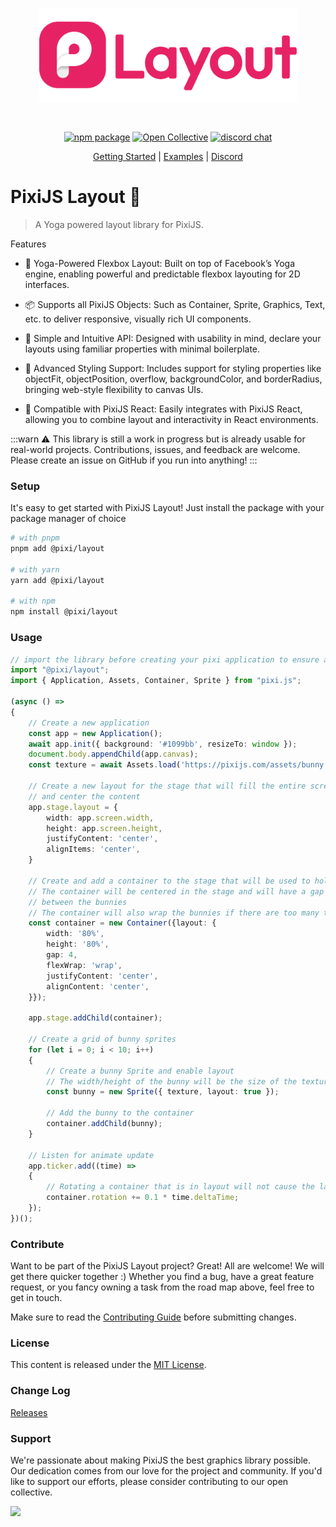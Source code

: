 <p align="center">
  <a href="https://pixijs.com" target="_blank" rel="noopener noreferrer">
    <img height="150" src="./.github/logo-dark.svg" alt="PixiJS logo">
  </a>
</p>
<br/>
<p align="center">
  <a href="https://npmjs.com/package/@pixi/layout"><img src="https://img.shields.io/npm/v/@pixi/layout.svg" alt="npm package"></a>
  <a href="https://opencollective.com/pixijs/tiers/badge.svg"><img src="https://opencollective.com/pixijs/tiers/badge.svg" alt="Open Collective"></a>
  <a href="https://discord.gg/QrnxmQUPGV"><img src="https://img.shields.io/badge/chat-discord-blue?style=flat&logo=discord" alt="discord chat"></a>
</p>
<p align="center">
 <a href="http://layout.pixijs.io/docs/guides/guide/quick-start/">Getting Started</a> | <a href="http://layout.pixijs.io/docs/examples/align-content/">Examples</a> | <a href="https://discord.gg/QrnxmQUPGV">Discord</a>
</p>

# PixiJS Layout 🧩
> A Yoga powered layout library for PixiJS.

Features
- 📐 Yoga-Powered Flexbox Layout:
  Built on top of Facebook’s Yoga engine, enabling powerful and predictable flexbox layouting for 2D interfaces.

- 📦 Supports all PixiJS Objects:
  Such as Container, Sprite, Graphics, Text, etc. to deliver responsive, visually rich UI components.

- 🧠 Simple and Intuitive API:
  Designed with usability in mind, declare your layouts using familiar properties with minimal boilerplate.

- 🎯 Advanced Styling Support:
  Includes support for styling properties like objectFit, objectPosition, overflow, backgroundColor, and borderRadius, bringing web-style flexibility to canvas UIs.

- 🤝 Compatible with PixiJS React:
  Easily integrates with PixiJS React, allowing you to combine layout and interactivity in React environments.

:::warn
⚠️ This library is still a work in progress but is already usable for real-world projects. Contributions, issues, and feedback are welcome. Please create an issue on GitHub if you run into anything!
:::

### Setup

It's easy to get started with PixiJS Layout! Just install the package with your package manager of choice

```bash
# with pnpm
pnpm add @pixi/layout

# with yarn
yarn add @pixi/layout

# with npm
npm install @pixi/layout
```

### Usage
```typescript
// import the library before creating your pixi application to ensure all mixins are applied
import "@pixi/layout";
import { Application, Assets, Container, Sprite } from "pixi.js";

(async () =>
{
    // Create a new application
    const app = new Application();
    await app.init({ background: '#1099bb', resizeTo: window });
    document.body.appendChild(app.canvas);
    const texture = await Assets.load('https://pixijs.com/assets/bunny.png');

    // Create a new layout for the stage that will fill the entire screen
    // and center the content
    app.stage.layout = {
        width: app.screen.width,
        height: app.screen.height,
        justifyContent: 'center',
        alignItems: 'center',
    }

    // Create and add a container to the stage that will be used to hold the bunnies
    // The container will be centered in the stage and will have a gap of 10 pixels
    // between the bunnies
    // The container will also wrap the bunnies if there are too many to fit in a single row
    const container = new Container({layout: {
        width: '80%',
        height: '80%',
        gap: 4,
        flexWrap: 'wrap',
        justifyContent: 'center',
        alignContent: 'center',
    }});

    app.stage.addChild(container);

    // Create a grid of bunny sprites
    for (let i = 0; i < 10; i++)
    {
        // Create a bunny Sprite and enable layout
        // The width/height of the bunny will be the size of the texture by default
        const bunny = new Sprite({ texture, layout: true });

        // Add the bunny to the container
        container.addChild(bunny);
    }

    // Listen for animate update
    app.ticker.add((time) =>
    {
        // Rotating a container that is in layout will not cause the layout to be recalculated
        container.rotation += 0.1 * time.deltaTime;
    });
})();
```
### Contribute

Want to be part of the PixiJS Layout project? Great! All are welcome! We will get there quicker
together :) Whether you find a bug, have a great feature request, or you fancy owning a task
from the road map above, feel free to get in touch.

Make sure to read the [Contributing Guide](.github/CONTRIBUTING.md)
before submitting changes.

### License

This content is released under the [MIT License](http://opensource.org/licenses/MIT).

### Change Log
[Releases](https://github.com/pixijs/layout/releases)

### Support
We're passionate about making PixiJS the best graphics library possible. Our dedication comes from our love for the project and community. If you'd like to support our efforts, please consider contributing to our open collective.
<div>
  <a href="https://opencollective.com/pixijs" target="_blank">
    <img src="https://opencollective.com/pixijs/donate/button@2x.png?color=blue" width=200 />
  </a>
</div>
